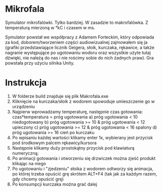 # Mikrofala

Symulator mikrofalówki. Tylko bardziej. W zasadzie to makrofalówka. Z temperaturą mierzoną w °kC i czasem w ms.

Symulator powstał we współpracy z Adamem Forteckim, który odpowiada za kod, doborem/tworzeniem części audiowizualnej zajmowałem się ja (grafiki przedstawiające licznik Geigera, słoik, kurczaka, rękawice, a także nagranie występujące po ugotowaniu wodoru oraz wszystkie użyte tutaj dźwięki, nie należą do nas i nie rościmy sobie do nich żadnych praw). Gra powstała przy użyciu silnika Unity. 

# Instrukcja

1) W folderze build znajduje się plik Makrofala.exe
2) Kliknięcie na kurczaka/słoik z wodorem spowoduje umieszczenie go w urządzeniu
3) Najpierw wprowadzamy temperaturę, następnie czas gotowania:
	 czas*temperatura = próg ugotowania
	 a) próg ugotowania < 10 niedogotowany
	 b) próg ugotowania >= 10 & próg ugotowania < 12 upieczony
	 c) próg ugotowania >= 12 & próg ugotowania < 16 spalony
	 d) próg ugotowania >= 16 cień po kurczaku
4) Po wpisaniu każdej wartości klikamy enter 1x, wybierany jest przycisk pod środkowym palcem rękawicy/kursora
5) Następnie klikamy duży prostokątny przycisk pod klawiaturą numeryczną;
6) Po animacji gotowania i otworzeniu się drzwiczek można zjeść produkt klikając na niego
7) Po ugotowaniu i "zjedzeniu" słoika z wodorem odtworzy się animacja, po której trzeba opuścić   grę skrótem ALT+F4
   (tak jak za każdym razem, gdy chcemy opuścić grę)
8) Po konsumpcji kurczaka można grać dalej 
